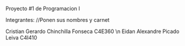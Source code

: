 Proyecto #1 de Programacion I

Integrantes:
//Ponen sus nombres y carnet

Cristian Gerardo Chinchilla Fonseca C4E360 \n
Eidan Alexandre Picado Leiva C4I410
